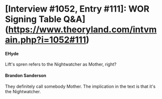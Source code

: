 # [Interview #1052, Entry #111]: WOR Signing Table Q&A](https://www.theoryland.com/intvmain.php?i=1052#111)

#### EHyde

Lift's spren refers to the Nightwatcher as Mother, right?

#### Brandon Sanderson

They definitely call somebody Mother. The implication in the text is that it's the Nightwatcher.

